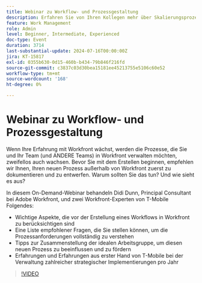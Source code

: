 ```yaml
---
title: Webinar zu Workflow- und Prozessgestaltung
description: Erfahren Sie von Ihren Kollegen mehr über Skalierungsprozesse in Workfront. Erfahren Sie in unserem On-Demand-Webinar, warum die Dokumentation und Gestaltung von Workflows außerhalb von Workfront von entscheidender Bedeutung ist, und erhalten Sie Tipps von T-Mobile-Experten.
feature: Work Management
role: Admin
level: Beginner, Intermediate, Experienced
doc-type: Event
duration: 3714
last-substantial-update: 2024-07-16T00:00:00Z
jira: KT-15817
exl-id: 0355b630-0d15-460b-b434-79b846f216fd
source-git-commit: c3837c03d30bea15181ee45213755e5106c60e52
workflow-type: tm+mt
source-wordcount: '168'
ht-degree: 0%

---
```


# Webinar zu Workflow- und Prozessgestaltung

Wenn Ihre Erfahrung mit Workfront wächst, werden die Prozesse, die Sie und Ihr Team (und ANDERE Teams) in Workfront verwalten möchten, zweifellos auch wachsen. Bevor Sie mit dem Erstellen beginnen, empfehlen wir Ihnen, Ihren neuen Prozess außerhalb von Workfront zuerst zu dokumentieren und zu entwerfen. Warum sollten Sie das tun? Und wie sieht es aus?

In diesem On-Demand-Webinar behandeln Didi Dunn, Principal Consultant bei Adobe Workfront, und zwei Workfront-Experten von T-Mobile Folgendes:

* Wichtige Aspekte, die vor der Erstellung eines Workflows in Workfront zu berücksichtigen sind
* Eine Liste empfohlener Fragen, die Sie stellen können, um die Prozessanforderungen vollständig zu verstehen
* Tipps zur Zusammenstellung der idealen Arbeitsgruppe, um diesen neuen Prozess zu beeinflussen und zu fördern
* Erfahrungen und Erfahrungen aus erster Hand von T-Mobile bei der Verwaltung zahlreicher strategischer Implementierungen pro Jahr

>[!VIDEO](https://video.tv.adobe.com/v/3431011/?learn=on)
